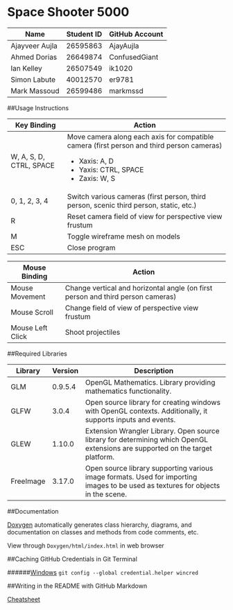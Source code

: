 # Space Shooter 5000

| Name              | Student ID  | GitHub Account |
| ------------------| ----------- | -------------- |
| Ajayveer Aujla    | 26595863    | AjayAujla      |
| Ahmed Dorias      | 26649874    | ConfusedGiant  |
| Ian Kelley        | 26507549    | ik1020         |
| Simon Labute      | 40012570    | er9781         |
| Mark Massoud      | 26599486    | markmssd       |

##Usage Instructions 

| Key Binding | Action |
| ----------- | ------ |
| W, A, S, D, CTRL, SPACE | Move camera along each axis for compatible camera (first person and third person cameras) <ul><li>Xaxis: A, D</li><li>Yaxis: CTRL, SPACE</li><li>Zaxis: W, S</li> |
| 0, 1, 2, 3, 4 | Switch various cameras (first person, third person, scenic third person, static, etc.) |
| R | Reset camera field of view for perspective view frustum |
| M | Toggle wireframe mesh on models |
| ESC | Close program |

| Mouse Binding | Action |
| ------------- | ------ |
| Mouse Movement | Change vertical and horizontal angle (on first person and third person cameras) |
| Mouse Scroll | Change field of view of perspective view frustum 
| Mouse Left Click | Shoot projectiles |

##Required Libraries

| Library | Version  | Description |
| --------| -------- | ----------- |
| GLM | 0.9.5.4 | OpenGL Mathematics. Library providing mathematics functionality. |
| GLFW | 3.0.4 | Open source library for creating windows with OpenGL contexts. Additionally, it supports inputs and events. |
| GLEW | 1.10.0 | Extension Wrangler Library. Open source library for determining which OpenGL extensions are supported on the target platform. |
| FreeImage | 3.17.0 | Open source library supporting various image formats. Used for importing images to be used as textures for objects in the scene. |

##Documentation

[Doxygen](http://www.stack.nl/~dimitri/doxygen/) automatically generates class hierarchy, diagrams, and documentation on classes and methods from code comments, etc.

View through `Doxygen/html/index.html` in web browser

##Caching GitHub Credentials in Git Terminal

######[Windows](https://help.github.com/articles/caching-your-github-password-in-git/)
`git config --global credential.helper wincred`

##Writing in the README with GitHub Markdown

[Cheatsheet](https://github.com/adam-p/markdown-here/wiki/Markdown-Cheatsheet)
